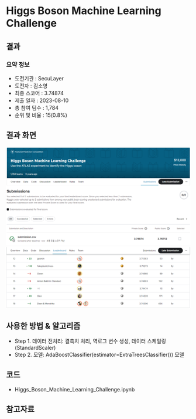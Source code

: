 # Higgs Boson Machine Learning Challenge
## 결과
### 요약 정보
- 도전기관 : SecuLayer
- 도전자 : 김소영
- 최종 스코어 : 3.74874
- 제출 일자 : 2023-08-10
- 총 참여 팀수 : 1,784
- 순위 및 비율 : 15(0.8%)

## 결과 화면
![score](./img/score.PNG)
![rank](./img/rank.PNG)

## 사용한 방법 & 알고리즘
- Step 1. 데이터 전처리: 결측치 처리, 역로그 변수 생성, 데이터 스케일링(StandardScaler)
- Step 2. 모델: AdaBoostClassifier(estimator=ExtraTreesClassifier()) 모델

## 코드
- Higgs_Boson_Machine_Learning_Challenge.ipynb

## 참고자료
